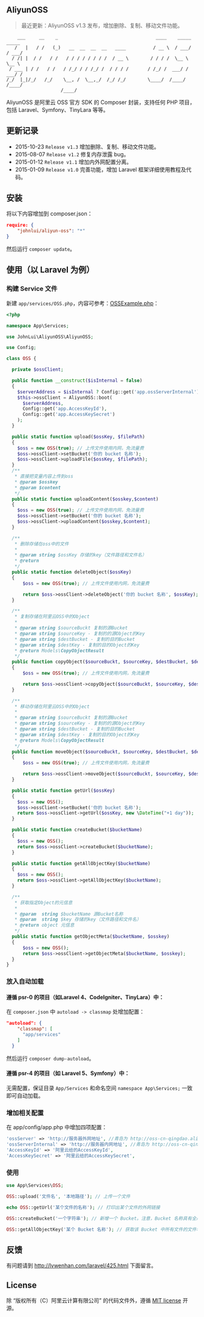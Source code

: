 AliyunOSS
---------

> 最近更新：AliyunOSS v1.3 发布，增加删除、复制、移动文件功能。


```
    ___     __    _                                    ____    _____   _____
   /   |   / /   (_)   __  __  __  __   ____          / __ \  / ___/  / ___/
  / /| |  / /   / /   / / / / / / / /  / __ \        / / / /  \__ \   \__ \
 / ___ | / /   / /   / /_/ / / /_/ /  / / / /       / /_/ /  ___/ /  ___/ /
/_/  |_|/_/   /_/    \__, /  \__,_/  /_/ /_/        \____/  /____/  /____/
                    /____/
```

AliyunOSS 是阿里云 OSS 官方 SDK 的 Composer 封装，支持任何 PHP 项目，包括 Laravel、Symfony、TinyLara 等等。


## 更新记录

* 2015-10-23 `Release v1.3` 增加删除、复制、移动文件功能。
* 2015-08-07 `Release v1.2` 修复内存泄露 bug。
* 2015-01-12 `Release v1.1` 增加内外网配置分离。
* 2015-01-09 `Release v1.0` 完善功能，增加 Laravel 框架详细使用教程及代码。

## 安装

将以下内容增加到 composer.json：

```json
require: {
    "johnlui/aliyun-oss": "*"
}
```

然后运行 `composer update`。

## 使用（以 Laravel 为例）

### 构建 Service 文件

新建 `app/services/OSS.php`，内容可参考：[OSSExample.php](https://github.com/johnlui/AliyunOSS/blob/master/OSSExample.php)：

```php
<?php

namespace App\Services;

use JohnLui\AliyunOSS\AliyunOSS;

use Config;

class OSS {

  private $ossClient;

  public function __construct($isInternal = false)
  {
    $serverAddress = $isInternal ? Config::get('app.ossServerInternal') : Config::get('app.ossServer');
    $this->ossClient = AliyunOSS::boot(
      $serverAddress,
      Config::get('app.AccessKeyId'),
      Config::get('app.AccessKeySecret')
    );
  }

  public static function upload($ossKey, $filePath)
  {
    $oss = new OSS(true); // 上传文件使用内网，免流量费
    $oss->ossClient->setBucket('你的 bucket 名称');
    $oss->ossClient->uploadFile($ossKey, $filePath);
  }
  /**
   * 直接把变量内容上传到oss
   * @param $osskey
   * @param $content
   */
  public static function uploadContent($osskey,$content)
  {
    $oss = new OSS(true); // 上传文件使用内网，免流量费
    $oss->ossClient->setBucket('你的 bucket 名称');
    $oss->ossClient->uploadContent($osskey,$content);
  }

  /**
   * 删除存储在oss中的文件
   *
   * @param string $ossKey 存储的key（文件路径和文件名）
   * @return
   */
  public static function deleteObject($ossKey)
  {
      $oss = new OSS(true); // 上传文件使用内网，免流量费

      return $oss->ossClient->deleteObject('你的 bucket 名称', $ossKey);
  }

  /**
   * 复制存储在阿里云OSS中的Object
   *
   * @param string $sourceBuckt 复制的源Bucket
   * @param string $sourceKey - 复制的的源Object的Key
   * @param string $destBucket - 复制的目的Bucket
   * @param string $destKey - 复制的目的Object的Key
   * @return Models\CopyObjectResult
   */
  public function copyObject($sourceBuckt, $sourceKey, $destBucket, $destKey)
  {
      $oss = new OSS(true); // 上传文件使用内网，免流量费

      return $oss->ossClient->copyObject($sourceBuckt, $sourceKey, $destBucket, $destKey);
  }

  /**
   * 移动存储在阿里云OSS中的Object
   *
   * @param string $sourceBuckt 复制的源Bucket
   * @param string $sourceKey - 复制的的源Object的Key
   * @param string $destBucket - 复制的目的Bucket
   * @param string $destKey - 复制的目的Object的Key
   * @return Models\CopyObjectResult
   */
  public function moveObject($sourceBuckt, $sourceKey, $destBucket, $destKey)
  {
      $oss = new OSS(true); // 上传文件使用内网，免流量费

      return $oss->ossClient->moveObject($sourceBuckt, $sourceKey, $destBucket, $destKey);
  }

  public static function getUrl($ossKey)
  {
    $oss = new OSS();
    $oss->ossClient->setBucket('你的 bucket 名称');
    return $oss->ossClient->getUrl($ossKey, new \DateTime("+1 day"));
  }

  public static function createBucket($bucketName)
  {
    $oss = new OSS();
    return $oss->ossClient->createBucket($bucketName);
  }

  public static function getAllObjectKey($bucketName)
  {
    $oss = new OSS();
    return $oss->ossClient->getAllObjectKey($bucketName);
  }

  /**
   * 获取指定Object的元信息
   * 
   * @param  string $bucketName 源Bucket名称
   * @param  string $key 存储的key（文件路径和文件名）
   * @return object 元信息
   */
  public static function getObjectMeta($bucketName, $osskey)
  {
      $oss = new OSS();
      return $oss->ossClient->getObjectMeta($bucketName, $osskey);
  }
}
```

### 放入自动加载

#### 遵循 psr-0 的项目（如Laravel 4、CodeIgniter、TinyLara）中：
在 `composer.json` 中 `autoload -> classmap` 处增加配置：

```json
"autoload": {
    "classmap": [
      "app/services"
    ]
  }
```
然后运行 `composer dump-autoload`。

#### 遵循 psr-4 的项目（如 Laravel 5、Symfony）中：

无需配置，保证目录 `App/Services` 和命名空间 `namespace App\Services;` 一致即可自动加载。

### 增加相关配置
在 app/config/app.php 中增加四项配置：

```php
'ossServer' => 'http://服务器外网地址', //青岛为 http://oss-cn-qingdao.aliyuncs.com
'ossServerInternal' => 'http://服务器内网地址', //青岛为 http://oss-cn-qingdao-internal.aliyuncs.com
'AccessKeyId' => '阿里云给的AccessKeyId',
'AccessKeySecret' => '阿里云给的AccessKeySecret',
```

### 使用

```php
use App\Services\OSS;

OSS::upload('文件名', '本地路径'); // 上传一个文件

echo OSS::getUrl('某个文件的名称'); // 打印出某个文件的外网链接

OSS::createBucket('一个字符串'); // 新增一个 Bucket。注意，Bucket 名称具有全局唯一性，也就是说跟其他人的 Bucket 名称也不能相同。

OSS::getAllObjectKey('某个 Bucket 名称'); // 获取该 Bucket 中所有文件的文件名，返回 Array。
```
## 反馈

有问题请到 http://lvwenhan.com/laravel/425.html 下面留言。

## License
除 “版权所有（C）阿里云计算有限公司” 的代码文件外，遵循 [MIT license](http://opensource.org/licenses/MIT) 开源。
